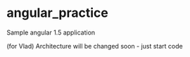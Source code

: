 # angular_practice
Sample angular 1.5 application

(for Vlad) Architecture will be changed soon - just start code
